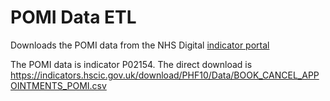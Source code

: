  # POMI Data ETL

 Downloads the POMI data from the NHS Digital [indicator portal](https://indicators.hscic.gov.uk/)

 The POMI data is indicator P02154. The direct download is https://indicators.hscic.gov.uk/download/PHF10/Data/BOOK_CANCEL_APPOINTMENTS_POMI.csv

